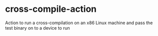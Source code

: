 # cross-compile-action
Action to run a cross-compilation on an x86 Linux machine and pass the test binary on to a device to run

